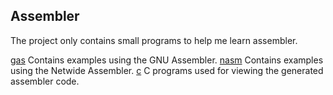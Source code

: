## Assembler
The project only contains small programs to help me learn assembler.

[gas](./gas) Contains examples using the GNU Assembler.
[nasm](./nasm) Contains examples using the Netwide Assembler.
[c](./c) C programs used for viewing the generated assembler code.
